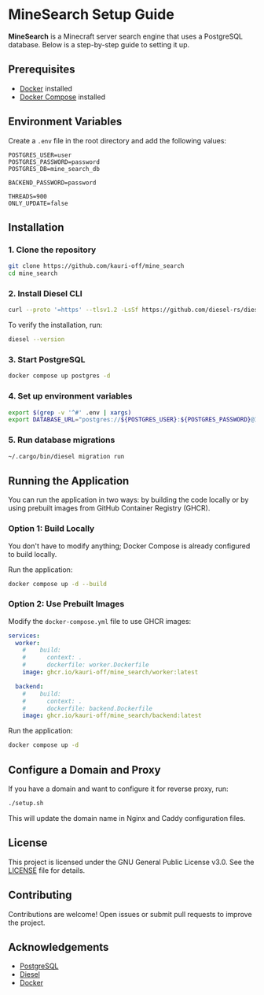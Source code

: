 # MineSearch Setup Guide

**MineSearch** is a Minecraft server search engine that uses a PostgreSQL database. Below is a step-by-step guide to setting it up.

## Prerequisites

- [Docker](https://www.docker.com/) installed
- [Docker Compose](https://docs.docker.com/compose/) installed

## Environment Variables

Create a `.env` file in the root directory and add the following values:

```env
POSTGRES_USER=user
POSTGRES_PASSWORD=password
POSTGRES_DB=mine_search_db

BACKEND_PASSWORD=password

THREADS=900
ONLY_UPDATE=false
```

## Installation

### 1. Clone the repository

```bash
git clone https://github.com/kauri-off/mine_search
cd mine_search
```

### 2. Install Diesel CLI

```bash
curl --proto '=https' --tlsv1.2 -LsSf https://github.com/diesel-rs/diesel/releases/latest/download/diesel_cli-installer.sh | sh
```

To verify the installation, run:

```bash
diesel --version
```

### 3. Start PostgreSQL

```bash
docker compose up postgres -d
```

### 4. Set up environment variables

```bash
export $(grep -v '^#' .env | xargs)
export DATABASE_URL="postgres://${POSTGRES_USER}:${POSTGRES_PASSWORD}@127.0.0.1:5432/${POSTGRES_DB}"
```

### 5. Run database migrations

```bash
~/.cargo/bin/diesel migration run
```

## Running the Application

You can run the application in two ways: by building the code locally or by using prebuilt images from GitHub Container Registry (GHCR).

### **Option 1: Build Locally**

You don't have to modify anything; Docker Compose is already configured to build locally.

Run the application:

```bash
docker compose up -d --build
```

### **Option 2: Use Prebuilt Images**

Modify the `docker-compose.yml` file to use GHCR images:

```yaml
services:
  worker:
    #    build:
    #      context: .
    #      dockerfile: worker.Dockerfile
    image: ghcr.io/kauri-off/mine_search/worker:latest

  backend:
    #    build:
    #      context: .
    #      dockerfile: backend.Dockerfile
    image: ghcr.io/kauri-off/mine_search/backend:latest
```

Run the application:

```bash
docker compose up -d
```

## Configure a Domain and Proxy

If you have a domain and want to configure it for reverse proxy, run:

```bash
./setup.sh
```

This will update the domain name in Nginx and Caddy configuration files.

## License

This project is licensed under the GNU General Public License v3.0. See the [LICENSE](LICENSE) file for details.

## Contributing

Contributions are welcome! Open issues or submit pull requests to improve the project.

## Acknowledgements

- [PostgreSQL](https://www.postgresql.org/)
- [Diesel](https://diesel.rs/)
- [Docker](https://www.docker.com/)
